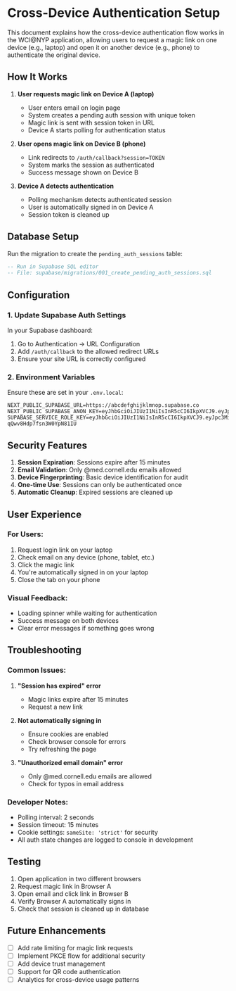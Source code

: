 # Cross-Device Authentication Setup

This document explains how the cross-device authentication flow works in the WCI@NYP application, allowing users to request a magic link on one device (e.g., laptop) and open it on another device (e.g., phone) to authenticate the original device.

## How It Works

1. **User requests magic link on Device A (laptop)**
   - User enters email on login page
   - System creates a pending auth session with unique token
   - Magic link is sent with session token in URL
   - Device A starts polling for authentication status

2. **User opens magic link on Device B (phone)**
   - Link redirects to `/auth/callback?session=TOKEN`
   - System marks the session as authenticated
   - Success message shown on Device B

3. **Device A detects authentication**
   - Polling mechanism detects authenticated session
   - User is automatically signed in on Device A
   - Session token is cleaned up

## Database Setup

Run the migration to create the `pending_auth_sessions` table:

```sql
-- Run in Supabase SQL editor
-- File: supabase/migrations/001_create_pending_auth_sessions.sql
```

## Configuration

### 1. Update Supabase Auth Settings

In your Supabase dashboard:
1. Go to Authentication → URL Configuration
2. Add `/auth/callback` to the allowed redirect URLs
3. Ensure your site URL is correctly configured

### 2. Environment Variables

Ensure these are set in your `.env.local`:
```
NEXT_PUBLIC_SUPABASE_URL=https://abcdefghijklmnop.supabase.co
NEXT_PUBLIC_SUPABASE_ANON_KEY=eyJhbGciOiJIUzI1NiIsInR5cCI6IkpXVCJ9.eyJpc3MiOiJzdXBhYmFzZS1kZW1vIiwicm9sZSI6ImFub24iLCJleHAiOjE5ODM4MTI5OTZ9.CRXP1A7WOeoJeXxjNni43kdQwgnWNReilDMblYTn_I0
SUPABASE_SERVICE_ROLE_KEY=eyJhbGciOiJIUzI1NiIsInR5cCI6IkpXVCJ9.eyJpc3MiOiJzdXBhYmFzZS1kZW1vIiwicm9sZSI6InNlcnZpY2Vfcm9sZSIsImV4cCI6MTk4MzgxMjk5Nn0.EGIM96RAZx35lJzdJsyH-qQwv8Hdp7fsn3W0YpN81IU
```

## Security Features

1. **Session Expiration**: Sessions expire after 15 minutes
2. **Email Validation**: Only @med.cornell.edu emails allowed
3. **Device Fingerprinting**: Basic device identification for audit
4. **One-time Use**: Sessions can only be authenticated once
5. **Automatic Cleanup**: Expired sessions are cleaned up

## User Experience

### For Users:
1. Request login link on your laptop
2. Check email on any device (phone, tablet, etc.)
3. Click the magic link
4. You're automatically signed in on your laptop
5. Close the tab on your phone

### Visual Feedback:
- Loading spinner while waiting for authentication
- Success message on both devices
- Clear error messages if something goes wrong

## Troubleshooting

### Common Issues:

1. **"Session has expired" error**
   - Magic links expire after 15 minutes
   - Request a new link

2. **Not automatically signing in**
   - Ensure cookies are enabled
   - Check browser console for errors
   - Try refreshing the page

3. **"Unauthorized email domain" error**
   - Only @med.cornell.edu emails are allowed
   - Check for typos in email address

### Developer Notes:

- Polling interval: 2 seconds
- Session timeout: 15 minutes
- Cookie settings: `sameSite: 'strict'` for security
- All auth state changes are logged to console in development

## Testing

1. Open application in two different browsers
2. Request magic link in Browser A
3. Open email and click link in Browser B
4. Verify Browser A automatically signs in
5. Check that session is cleaned up in database

## Future Enhancements

- [ ] Add rate limiting for magic link requests
- [ ] Implement PKCE flow for additional security
- [ ] Add device trust management
- [ ] Support for QR code authentication
- [ ] Analytics for cross-device usage patterns